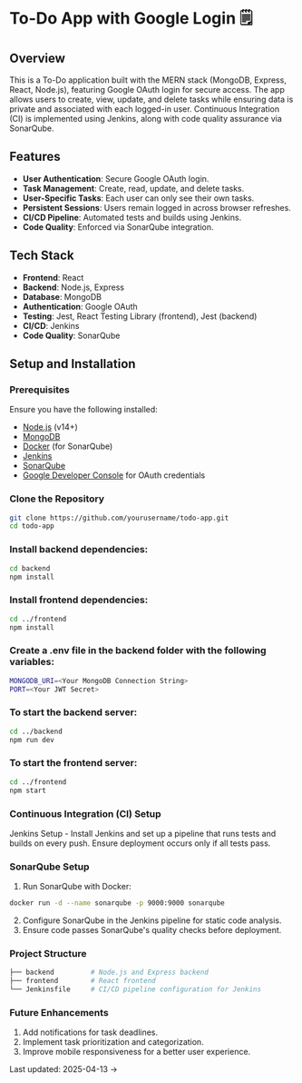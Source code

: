 # To-Do App with Google Login 🗒️

## Overview

This is a To-Do application built with the MERN stack (MongoDB, Express, React, Node.js), featuring Google OAuth login for secure access. The app allows users to create, view, update, and delete tasks while ensuring data is private and associated with each logged-in user. Continuous Integration (CI) is implemented using Jenkins, along with code quality assurance via SonarQube.

## Features

- **User Authentication**: Secure Google OAuth login.
- **Task Management**: Create, read, update, and delete tasks.
- **User-Specific Tasks**: Each user can only see their own tasks.
- **Persistent Sessions**: Users remain logged in across browser refreshes.
- **CI/CD Pipeline**: Automated tests and builds using Jenkins.
- **Code Quality**: Enforced via SonarQube integration.

## Tech Stack

- **Frontend**: React
- **Backend**: Node.js, Express
- **Database**: MongoDB
- **Authentication**: Google OAuth 
- **Testing**: Jest, React Testing Library (frontend), Jest (backend)
- **CI/CD**: Jenkins
- **Code Quality**: SonarQube

## Setup and Installation

### Prerequisites

Ensure you have the following installed:

- [Node.js](https://nodejs.org/) (v14+)
- [MongoDB](https://www.mongodb.com/)
- [Docker](https://www.docker.com/) (for SonarQube)
- [Jenkins](https://www.jenkins.io/)
- [SonarQube](https://www.sonarqube.org/)
- [Google Developer Console](https://console.developers.google.com/) for OAuth credentials

### Clone the Repository

```bash
git clone https://github.com/yourusername/todo-app.git
cd todo-app
```

### Install backend dependencies:
```bash
cd backend
npm install
```
### Install frontend dependencies:
```bash
cd ../frontend
npm install
```

### Create a .env file in the backend folder with the following variables:

```bash
MONGODB_URI=<Your MongoDB Connection String>
PORT=<Your JWT Secret>
```

### To start the backend server:

```bash
cd ../backend
npm run dev
```

### To start the frontend server:

```bash
cd ../frontend
npm start
```

### Continuous Integration (CI) Setup
Jenkins Setup - 
Install Jenkins and set up a pipeline that runs tests and builds on every push.
Ensure deployment occurs only if all tests pass.

### SonarQube Setup
1. Run SonarQube with Docker:

```bash
docker run -d --name sonarqube -p 9000:9000 sonarqube
```
2. Configure SonarQube in the Jenkins pipeline for static code analysis.
3. Ensure code passes SonarQube's quality checks before deployment.

### Project Structure

```bash
├── backend         # Node.js and Express backend
├── frontend        # React frontend
└── Jenkinsfile     # CI/CD pipeline configuration for Jenkins
```

### Future Enhancements
1. Add notifications for task deadlines.
2. Implement task prioritization and categorization.
3. Improve mobile responsiveness for a better user experience.





Last updated: 2025-04-13 →